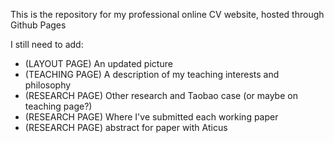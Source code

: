 This is the repository for my professional online CV website, hosted through Github Pages

I still need to add:
- (LAYOUT PAGE) An updated picture
- (TEACHING PAGE) A description of my teaching interests and philosophy
- (RESEARCH PAGE) Other research and Taobao case (or maybe on teaching page?)
- (RESEARCH PAGE) Where I've submitted each working paper
- (RESEARCH PAGE) abstract for paper with Aticus
